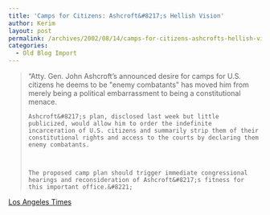 ```yaml
---
title: 'Camps for Citizens: Ashcroft&#8217;s Hellish Vision'
author: Kerim
layout: post
permalink: /archives/2002/08/14/camps-for-citizens-ashcrofts-hellish-vision/
categories:
  - Old Blog Import
---
```


>   &#8220;Atty. Gen. John Ashcroft&#8217;s announced desire for camps for U.S. citizens he deems to be "enemy combatants" has moved him from merely being a political embarrassment to being a constitutional menace. 
>   
>   
>     Ashcroft&#8217;s plan, disclosed last week but little publicized, would allow him to order the indefinite incarceration of U.S. citizens and summarily strip them of their constitutional rights and access to the courts by declaring them enemy combatants.
>   
>   
>   
>     The proposed camp plan should trigger immediate congressional hearings and reconsideration of Ashcroft&#8217;s fitness for this important office.&#8221;
>   


<a href="http://www.latimes.com/templates/misc/printstory.jsp?slug=la%2Doe%2Dturley14aug14" onclick="_gaq.push(['_trackEvent', 'outbound-article', 'http://www.latimes.com/templates/misc/printstory.jsp?slug=la%2Doe%2Dturley14aug14', 'Los Angeles Times']);" >Los Angeles Times</a>

